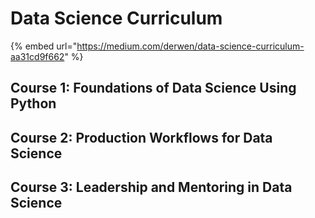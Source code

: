 # Data Science Curriculum

{% embed url="https://medium.com/derwen/data-science-curriculum-aa31cd9f662" %}

## Course 1: Foundations of Data Science Using Python

## Course 2: Production Workflows for Data Science

## Course 3: Leadership and Mentoring in Data Science


